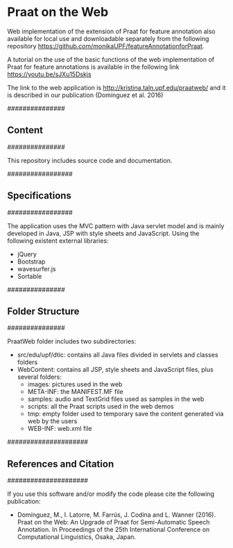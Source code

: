# Praat on the Web
Web implementation of the extension of Praat for feature annotation also available for local use and downloadable separately from the following repository https://github.com/monikaUPF/featureAnnotationforPraat. 

A tutorial on the use of the basic functions of the web implementation of Praat for feature annotations is available in the following link https://youtu.be/sJXu15Dskjs

The link to the web application is http://kristina.taln.upf.edu/praatweb/ and it is described in our publication (Domínguez et al. 2016)

###############
## Content
###############

This repository includes source code and documentation.

#################
## Specifications
#################

The application uses the MVC pattern with Java servlet model and is mainly developed in Java, JSP with style sheets and JavaScript. Using the following existent external libraries:
  - jQuery
  - Bootstrap
  - wavesurfer.js
  - Sortable


###############
## Folder Structure
###############

PraatWeb folder includes two subdirectories:
  - src/edu/upf/dtic: contains all Java files divided in servlets and classes folders
  - WebContent: contains all JSP, style sheets and JavaScript files, plus several folders:
    - images: pictures used in the web
    - META-INF: the MANIFEST.MF file
    - samples: audio and TextGrid files used as samples in the web
    - scripts: all the Praat scripts used in the web demos
    - tmp: empty folder used to temporary save the content generated via web by the users
    - WEB-INF: web.xml file


#####################
## References and Citation
#####################

If you use this software and/or modify the code please cite the following publication:

  - Domínguez, M., I. Latorre, M. Farrús, J. Codina and L. Wanner (2016). Praat on the Web: An Upgrade of Praat for Semi-Automatic Speech Annotation.  In Proceedings of the 25th International Conference on Computational Linguistics, Osaka, Japan.

